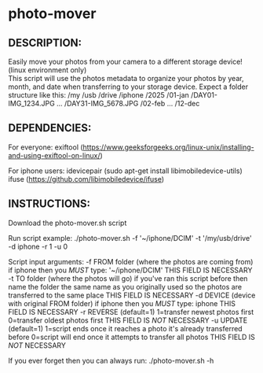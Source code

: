 # photo-mover

DESCRIPTION:
---------------------------------------------------------------------------------------------------------------------------------------------------------------------
Easily move your photos from your camera to a different storage device! (linux environment only) <br/>
This script will use the photos metadata to organize your photos by year, month, and date when transferring to your storage device.
Expect a folder structure like this:
  /my
    /usb
      /drive
        /iphone
          /2025
            /01-jan
              /DAY01-IMG_1234.JPG
              ...
              /DAY31-IMG_5678.JPG
            /02-feb
            ...
            /12-dec


DEPENDENCIES:
---------------------------------------------------------------------------------------------------------------------------------------------------------------------
  For everyone:
    exiftool     (https://www.geeksforgeeks.org/linux-unix/installing-and-using-exiftool-on-linux/)
  
  For iphone users:
    idevicepair  (sudo apt-get install libimobiledevice-utils)
    ifuse        (https://github.com/libimobiledevice/ifuse)

INSTRUCTIONS:
---------------------------------------------------------------------------------------------------------------------------------------------------------------------
Download the photo-mover.sh script

Run script example: 
  ./photo-mover.sh -f '~/iphone/DCIM' -t '/my/usb/drive' -d iphone -r 1 -u 0

Script input arguments:
  -f FROM folder (where the photos are coming from)
      if iphone then you *MUST* type: '~/iphone/DCIM'
      THIS FIELD IS NECESSARY
  -t TO folder   (where the photos will go)
      if you've ran this script before then name the folder the same name as you originally used so the photos are transferred to the same place
      THIS FIELD IS NECESSARY
  -d DEVICE      (device with original FROM folder)
      if iphone then you *MUST* type: iphone
      THIS FIELD IS NECESSARY
  -r REVERSE     (default=1)
      1=transfer newest photos first
      0=transfer oldest photos first
      THIS FIELD IS *NOT* NECESSARY
  -u UPDATE      (default=1)
      1=script ends once it reaches a photo it's already transferred before
      0=script will end once it attempts to transfer all photos
      THIS FIELD IS *NOT* NECESSARY

If you ever forget then you can always run:
  ./photo-mover.sh -h

